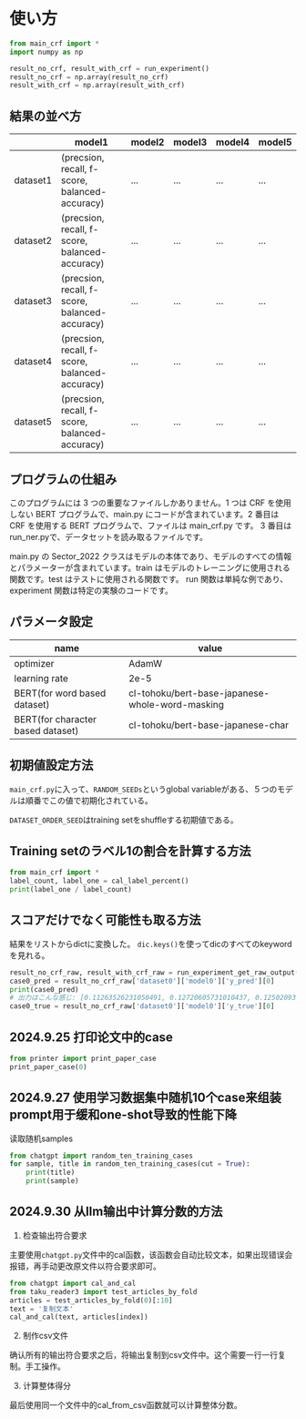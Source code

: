 # 使い方

```py
from main_crf import *
import numpy as np

result_no_crf, result_with_crf = run_experiment()
result_no_crf = np.array(result_no_crf)
result_with_crf = np.array(result_with_crf)
```
## 結果の並べ方

|      |  model1  |  model2  |  model3  |  model4  |  model5  |
| ---- | ----     | ----     | ----     | ----     | ----     |
|  dataset1  |  (precsion, recall, f-score, balanced-accuracy)  | ... | ... | ... | ... |
|  dataset2  |  (precsion, recall, f-score, balanced-accuracy)  | ... | ... | ... | ... |
|  dataset3  |  (precsion, recall, f-score, balanced-accuracy)  | ... | ... | ... | ... |
|  dataset4  |  (precsion, recall, f-score, balanced-accuracy)  | ... | ... | ... | ... |
|  dataset5  |  (precsion, recall, f-score, balanced-accuracy)  | ... | ... | ... | ... |

## プログラムの仕組み

このプログラムには 3 つの重要なファイルしかありません。1 つは CRF を使用しない BERT プログラムで、main.py にコードが含まれています。2 番目は CRF を使用する BERT プログラムで、ファイルは main\_crf.py です。 3 番目はrun\_ner.pyで、データセットを読み取るファイルです。

main.py の Sector\_2022 クラスはモデルの本体であり、モデルのすべての情報とパラメーターが含まれています。train はモデルのトレーニングに使用される関数です。test はテストに使用される関数です。 run 関数は単純な例であり、experiment 関数は特定の実験のコードです。

## パラメータ設定

|   name   |  value |
| ---- | ---- |
|  optimizer  |  AdamW |
|  learning rate  |  2e-5 |
|  BERT(for word based dataset)  | cl-tohoku/bert-base-japanese-whole-word-masking |
|  BERT(for character based dataset)  | cl-tohoku/bert-base-japanese-char |


## 初期値設定方法

`main_crf.py`に入って、`RANDOM_SEEDs`というglobal variableがある、５つのモデルは順番でこの値で初期化されている。

`DATASET_ORDER_SEED`はtraining setをshuffleする初期値である。

## Training setのラベル1の割合を計算する方法

```py
from main_crf import *
label_count, label_one = cal_label_percent()
print(label_one / label_count)
```

## スコアだけでなく可能性も取る方法

結果をリストからdictに変換した。
`dic.keys()`を使ってdicのすべてのkeywordを見れる。

```py
result_no_crf_raw, result_with_crf_raw = run_experiment_get_raw_output()
case0_pred = result_no_crf_raw['dataset0']['model0']['y_pred'][0]
print(case0_pred)
# 出力はこんな感じ: [0.11263526231050491, 0.12720605731010437, 0.12502093613147736, 0.11578959226608276, 0.12038103491067886, 0.11955509334802628, 0.10841980576515198, 0.10992693901062012, 0.0982583612203598, 0.13114511966705322, 0.13183309137821198, 0.11970293521881104, 0.080902598798275, 0.05768054723739624, 0.06931666284799576, 0.06536028534173965, 0.05445347726345062, 0.05253376439213753, 0.07992718368768692, 0.13279256224632263, 0.1735897660255432, 0.1821373701095581, 0.11884185671806335, 0.1317211091518402, 0.1243244856595993, 0.12247199565172195, 0.18926098942756653, 0.18819020688533783, 0.1932806372642517, 0.23031292855739594, 0.23812806606292725, 0.17765586078166962, 0.028003821149468422]
case0_true = result_no_crf_raw['dataset0']['model0']['y_true'][0]
```

## 2024.9.25 打印论文中的case

```py
from printer import print_paper_case
print_paper_case(0)
```

## 2024.9.27 使用学习数据集中随机10个case来组装prompt用于缓和one-shot导致的性能下降

读取随机samples

```py
from chatgpt import random_ten_training_cases
for sample, title in random_ten_training_cases(cut = True):
    print(title)
    print(sample)
```

## 2024.9.30 从llm输出中计算分数的方法

1. 检查输出符合要求

主要使用`chatgpt.py`文件中的cal函数，该函数会自动比较文本，如果出现错误会报错，再手动更改原文件以符合要求即可。

```py
from chatgpt import cal_and_cal
from taku_reader3 import test_articles_by_fold
articles = test_articles_by_fold(0)[:10]
text = '复制文本'
cal_and_cal(text, articles[index])
```

2. 制作csv文件

确认所有的输出符合要求之后，将输出复制到csv文件中。这个需要一行一行复制。手工操作。

3. 计算整体得分

最后使用同一个文件中的cal_from_csv函数就可以计算整体分数。

